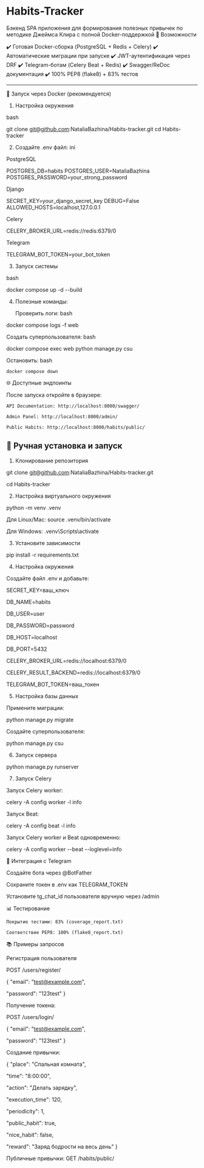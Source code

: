 # Habits-Tracker

Бэкенд SPA приложения для формирования полезных привычек по методике Джеймса Клира с полной Docker-поддержкой
📌 Возможности

✔️ Готовая Docker-сборка (PostgreSQL + Redis + Celery)
✔️ Автоматические миграции при запуске
✔️ JWT-аутентификация через DRF
✔️ Telegram-ботам (Celery Beat + Redis)
✔️ Swagger/ReDoc документация
✔️ 100% PEP8 (flake8) + 83% тестов 

---

🚀 Запуск через Docker (рекомендуется)
1. Настройка окружения 

bash

git clone git@github.com:NataliaBazhina/Habits-tracker.git
cd Habits-tracker

2. Создайте .env файл:
ini

PostgreSQL

POSTGRES_DB=habits
POSTGRES_USER=NataliaBazhina
POSTGRES_PASSWORD=your_strong_password

Django

SECRET_KEY=your_django_secret_key
DEBUG=False
ALLOWED_HOSTS=localhost,127.0.0.1

Celery

CELERY_BROKER_URL=redis://redis:6379/0

Telegram

TELEGRAM_BOT_TOKEN=your_bot_token

3. Запуск системы

bash

docker compose up -d --build

4. Полезные команды:

    Проверить логи:
    bash

docker compose logs -f web

Создать суперпользователя:
bash

docker compose exec web python manage.py csu

Остановить:
bash

    docker compose down

🌐 Доступные эндпоинты

После запуска откройте в браузере:

    API Documentation: http://localhost:8000/swagger/

    Admin Panel: http://localhost:8000/admin/

    Public Habits: http://localhost:8000/habits/public/


## 🚀 Ручная установка и запуск

1. Клонирование репозитория

git clone git@github.com:NataliaBazhina/Habits-tracker.git

cd Habits-tracker

2. Настройка виртуального окружения

python -m venv .venv

Для Linux/Mac:
source .venv/bin/activate

Для Windows:
.venv\Scripts\activate

3. Установите зависимости

pip install -r requirements.txt

4. Настройка окружения

Создайте файл .env и добавьте:

SECRET_KEY=ваш_ключ

DB_NAME=habits

DB_USER=user

DB_PASSWORD=password

DB_HOST=localhost

DB_PORT=5432


CELERY_BROKER_URL=redis://localhost:6379/0

CELERY_RESULT_BACKEND=redis://localhost:6379/0

TELEGRAM_BOT_TOKEN=ваш_токен

5. Настройка базы данных

Примените миграции:

python manage.py migrate

Создайте суперпользователя:

python manage.py csu

6. Запуск сервера

python manage.py runserver

7. Запуск Celery

Запуск Celery worker:

celery -A config worker -l info

Запуск Beat:

celery -A config beat -l info

Запуск Celery worker и Beat одновременно: 

celery -A config worker --beat --loglevel=info

🤖 Интеграция с Telegram

Создайте бота через @BotFather

Сохраните токен в .env как TELEGRAM_TOKEN

Установите tg_chat_id пользователя вручную через /admin

📊 Тестирование

    Покрытие тестами: 83% (coverage_report.txt)

    Соответствие PEP8: 100% (flake8_report.txt)

📚 Примеры запросов

Регистрация пользователя

POST /users/register/

{
  "email": "test@example.com",

  "password": "123test"
}

Получение токена:

POST /users/login/

{
  "email": "test@example.com",

  "password": "123test"
}

Создание привычки:

{
  "place": "Спальная комната",

  "time": "8:00:00",

  "action": "Делать зарядку",

  "execution_time": 120,

  "periodicity": 1,

  "public_habit": true,

  "nice_habit": false,

  "reward": "Заряд бодрости на весь день"
}


Публичные привычки:
GET /habits/public/




